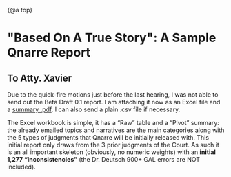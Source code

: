 {@a top}

# "Based On A True Story": A Sample Qnarre Report

## To Atty. Xavier

Due to the quick-fire motions just before the last hearing, I was not able to send out the Beta Draft 0.1 report. I am attaching it now as an Excel file and a [summary .pdf](generated/images/stimulus/report.pdf). I can also send a plain .csv file if necessary.

The Excel workbook is simple, it has a “Raw” table and a “Pivot” summary: the already emailed topics and narratives are the main categories along with the 5 types of judgments that Qnarre will be initially released with. This initial report only draws from the 3 prior judgments of the Court. As such it is an all important skeleton (obviously, no numeric weights) with an **initial 1,277 “inconsistencies”** (the Dr. Deutsch 900+ GAL errors are NOT included).
